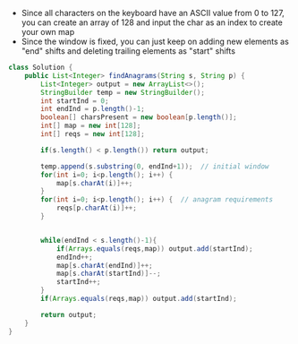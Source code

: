 * Since all characters on the keyboard have an ASCII value from 0 to 127, you can create an array of 128 and input the char as an index to create your own map
* Since the window is fixed, you can just keep on adding new elements as "end" shifts and deleting trailing elements as "start" shifts
```java
class Solution {
    public List<Integer> findAnagrams(String s, String p) {
        List<Integer> output = new ArrayList<>();
        StringBuilder temp = new StringBuilder();
        int startInd = 0;
        int endInd = p.length()-1;
        boolean[] charsPresent = new boolean[p.length()];
        int[] map = new int[128];
        int[] reqs = new int[128];

        if(s.length() < p.length()) return output;

        temp.append(s.substring(0, endInd+1));  // initial window
        for(int i=0; i<p.length(); i++) {
            map[s.charAt(i)]++;
        }
        for(int i=0; i<p.length(); i++) {  // anagram requirements
            reqs[p.charAt(i)]++;
        }


        while(endInd < s.length()-1){
            if(Arrays.equals(reqs,map)) output.add(startInd);
            endInd++;
            map[s.charAt(endInd)]++;
            map[s.charAt(startInd)]--;
            startInd++;
        }
        if(Arrays.equals(reqs,map)) output.add(startInd);

        return output;
    }
}
```